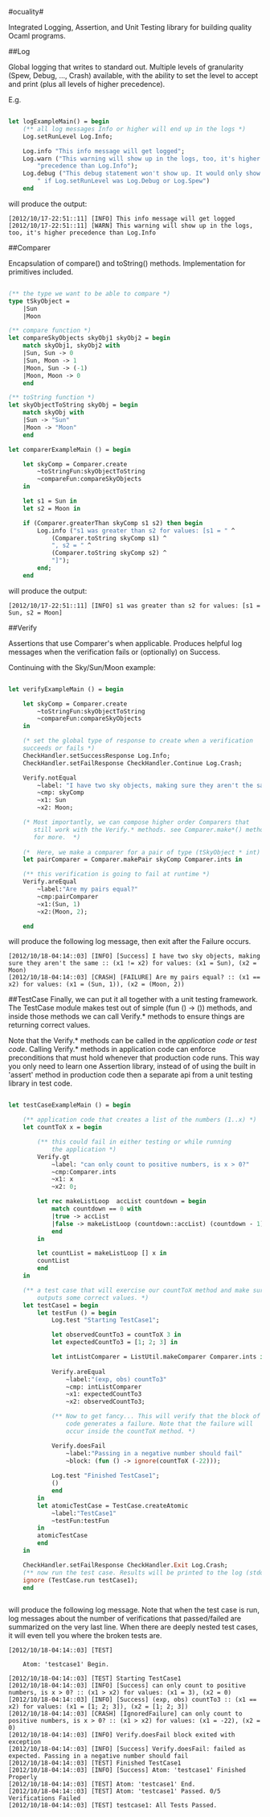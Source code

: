#ocuality#

Integrated Logging, Assertion, and Unit Testing library for building quality Ocaml programs.



##Log 

Global logging that writes to standard out. Multiple levels of granularity
(Spew, Debug, ..., Crash) available, with the ability to set the level to
accept and print (plus all levels of higher precedence).

 E.g.

```ocaml

let logExampleMain() = begin
    (** all log messages Info or higher will end up in the logs *)
    Log.setRunLevel Log.Info;

    Log.info "This info message will get logged";
    Log.warn ("This warning will show up in the logs, too, it's higher " ^
        "precedence than Log.Info");
    Log.debug ("This debug statement won't show up. It would only show up " ^
        " if Log.setRunLevel was Log.Debug or Log.Spew")
    end

```

will produce the output:

```
[2012/10/17-22:51::11] [INFO] This info message will get logged
[2012/10/17-22:51::11] [WARN] This warning will show up in the logs, too, it's higher precedence than Log.Info
```


##Comparer

Encapsulation of  compare() and toString() methods.
Implementation for primitives included.

```ocaml

(** the type we want to be able to compare *)
type tSkyObject =
    |Sun
    |Moon

(** compare function *)   
let compareSkyObjects skyObj1 skyObj2 = begin
    match skyObj1, skyObj2 with
    |Sun, Sun -> 0
    |Sun, Moon -> 1
    |Moon, Sun -> (-1)
    |Moon, Moon -> 0
    end

(** toString function *)   
let skyObjectToString skyObj = begin
    match skyObj with
    |Sun -> "Sun"
    |Moon -> "Moon"
    end

let comparerExampleMain () = begin

    let skyComp = Comparer.create
        ~toStringFun:skyObjectToString
        ~compareFun:compareSkyObjects
    in

    let s1 = Sun in
    let s2 = Moon in

    if (Comparer.greaterThan skyComp s1 s2) then begin
        Log.info ("s1 was greater than s2 for values: [s1 = " ^
            (Comparer.toString skyComp s1) ^
            ", s2 = " ^
            (Comparer.toString skyComp s2) ^ 
            "]");
        end;
    end


```
will produce the output:
```
[2012/10/17-22:51::11] [INFO] s1 was greater than s2 for values: [s1 = Sun, s2 = Moon]
```

##Verify

Assertions that use Comparer's when applicable. Produces helpful log
messages when the verification fails or (optionally) on Success. 

Continuing with the Sky/Sun/Moon example:

```ocaml

let verifyExampleMain () = begin

    let skyComp = Comparer.create
        ~toStringFun:skyObjectToString
        ~compareFun:compareSkyObjects
    in

    (* set the global type of response to create when a verification
    succeeds or fails *) 
    CheckHandler.setSuccessResponse Log.Info;
    CheckHandler.setFailResponse CheckHandler.Continue Log.Crash;

    Verify.notEqual
        ~label: "I have two sky objects, making sure they aren't the same"
        ~cmp: skyComp
        ~x1: Sun
        ~x2: Moon;

    (* Most importantly, we can compose higher order Comparers that
       still work with the Verify.* methods. see Comparer.make*() methods
       for more.  *)
       
    (*  Here, we make a comparer for a pair of type (tSkyObject * int) *)
    let pairComparer = Comparer.makePair skyComp Comparer.ints in

    (** this verification is going to fail at runtime *)
    Verify.areEqual
        ~label:"Are my pairs equal?"
        ~cmp:pairComparer
        ~x1:(Sun, 1) 
        ~x2:(Moon, 2);

    end


```

will produce the following log message, then exit after the Failure occurs.

```
[2012/10/18-04:14::03] [INFO] [Success] I have two sky objects, making sure they aren't the same :: (x1 != x2) for values: (x1 = Sun), (x2 = Moon)
[2012/10/18-04:14::03] [CRASH] [FAILURE] Are my pairs equal? :: (x1 == x2) for values: (x1 = (Sun, 1)), (x2 = (Moon, 2))
```


##TestCase
Finally, we can put it all together with a unit testing framework. The
TestCase module makes test out of simple (fun () -> ()) methods, and
inside those methods we can call Verify.* methods to ensure things are
returning correct values. 

Note that the Verify.\* methods can be called in the *application code
or test code*. Calling Verify.\* methods in application code can enforce 
preconditions that must hold whenever that production code runs. This way
you only need to learn one Assertion library, instead of of using the
built in 'assert' method in production code then a separate api from
a unit testing library in test code.

```ocaml

let testCaseExampleMain () = begin

    (** application code that creates a list of the numbers (1..x) *)
    let countToX x = begin

        (** this could fail in either testing or while running 
            the application *)
        Verify.gt
            ~label: "can only count to positive numbers, is x > 0?"
            ~cmp:Comparer.ints
            ~x1: x
            ~x2: 0;

        let rec makeListLoop  accList countdown = begin
            match countdown == 0 with
            |true -> accList
            |false -> makeListLoop (countdown::accList) (countdown - 1)
            end
        in    

        let countList = makeListLoop [] x in
        countList
        end
    in    

    (** a test case that will exercise our countToX method and make sure it
        outputs some correct values. *)
    let testCase1 = begin
        let testFun () = begin
            Log.test "Starting TestCase1";

            let observedCountTo3 = countToX 3 in
            let expectedCountTo3 = [1; 2; 3] in

            let intListComparer = ListUtil.makeComparer Comparer.ints in
            
            Verify.areEqual
                ~label:"(exp, obs) countTo3"
                ~cmp: intListComparer
                ~x1: expectedCountTo3
                ~x2: observedCountTo3;

            (** Now to get fancy... This will verify that the block of 
                code generates a failure. Note that the failure will
                occur inside the countToX method. *)

            Verify.doesFail    
                ~label:"Passing in a negative number should fail"
                ~block: (fun () -> ignore(countToX (-22)));
                
            Log.test "Finished TestCase1";
            ()
            end
        in
        let atomicTestCase = TestCase.createAtomic
            ~label:"TestCase1"
            ~testFun:testFun
        in
        atomicTestCase
        end    
    in

    CheckHandler.setFailResponse CheckHandler.Exit Log.Crash;
    (** now run the test case. Results will be printed to the log (stdout). *)
    ignore (TestCase.run testCase1);
    end



```

will produce the following log message. Note that when the test case is run,
log messages about the number of verifications that passed/failed are summarized
on the very last line. When there are deeply nested test cases, it will even
tell you where the broken tests are.

```
[2012/10/18-04:14::03] [TEST] 

    Atom: 'testcase1' Begin.

[2012/10/18-04:14::03] [TEST] Starting TestCase1
[2012/10/18-04:14::03] [INFO] [Success] can only count to positive numbers, is x > 0? :: (x1 > x2) for values: (x1 = 3), (x2 = 0)
[2012/10/18-04:14::03] [INFO] [Success] (exp, obs) countTo3 :: (x1 == x2) for values: (x1 = [1; 2; 3]), (x2 = [1; 2; 3])
[2012/10/18-04:14::03] [CRASH] [IgnoredFailure] can only count to positive numbers, is x > 0? :: (x1 > x2) for values: (x1 = -22), (x2 = 0)
[2012/10/18-04:14::03] [INFO] Verify.doesFail block exited with exception
[2012/10/18-04:14::03] [INFO] [Success] Verify.doesFail: failed as expected. Passing in a negative number should fail
[2012/10/18-04:14::03] [TEST] Finished TestCase1
[2012/10/18-04:14::03] [INFO] [Success] Atom: 'testcase1' Finished Properly
[2012/10/18-04:14::03] [TEST] Atom: 'testcase1' End.
[2012/10/18-04:14::03] [TEST] Atom: 'testcase1' Passed. 0/5 Verifications Failed
[2012/10/18-04:14::03] [TEST] testcase1: All Tests Passed.

```

